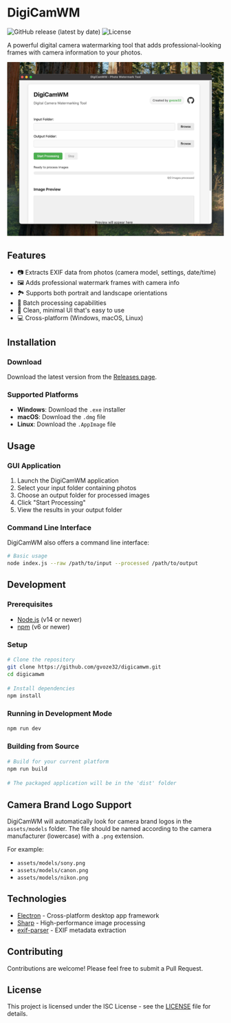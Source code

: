 # DigiCamWM

![GitHub release (latest by date)](https://img.shields.io/github/v/release/gvoze32/digicamwm)
![License](https://img.shields.io/github/license/gvoze32/digicamwm)

A powerful digital camera watermarking tool that adds professional-looking frames with camera information to your photos.

![Screenshot of DigiCamWM](assets/thumbnails/screenshot.jpeg)

## Features

- 📷 Extracts EXIF data from photos (camera model, settings, date/time)
- 🖼️ Adds professional watermark frames with camera info
- 🏞️ Supports both portrait and landscape orientations
- 🚀 Batch processing capabilities
- 🎨 Clean, minimal UI that's easy to use
- 💻 Cross-platform (Windows, macOS, Linux)

## Installation

### Download

Download the latest version from the [Releases page](https://github.com/gvoze32/digicamwm/releases).

### Supported Platforms

- **Windows**: Download the `.exe` installer
- **macOS**: Download the `.dmg` file
- **Linux**: Download the `.AppImage` file

## Usage

### GUI Application

1. Launch the DigiCamWM application
2. Select your input folder containing photos
3. Choose an output folder for processed images
4. Click "Start Processing"
5. View the results in your output folder

### Command Line Interface

DigiCamWM also offers a command line interface:

```bash
# Basic usage
node index.js --raw /path/to/input --processed /path/to/output
```

## Development

### Prerequisites

- [Node.js](https://nodejs.org/) (v14 or newer)
- [npm](https://www.npmjs.com/) (v6 or newer)

### Setup

```bash
# Clone the repository
git clone https://github.com/gvoze32/digicamwm.git
cd digicamwm

# Install dependencies
npm install
```

### Running in Development Mode

```bash
npm run dev
```

### Building from Source

```bash
# Build for your current platform
npm run build

# The packaged application will be in the 'dist' folder
```

## Camera Brand Logo Support

DigiCamWM will automatically look for camera brand logos in the `assets/models` folder. The file should be named according to the camera manufacturer (lowercase) with a `.png` extension.

For example:

- `assets/models/sony.png`
- `assets/models/canon.png`
- `assets/models/nikon.png`

## Technologies

- [Electron](https://www.electronjs.org/) - Cross-platform desktop app framework
- [Sharp](https://sharp.pixelplumbing.com/) - High-performance image processing
- [exif-parser](https://www.npmjs.com/package/exif-parser) - EXIF metadata extraction

## Contributing

Contributions are welcome! Please feel free to submit a Pull Request.

## License

This project is licensed under the ISC License - see the [LICENSE](https://github.com/gvoze32/digicamwm/blob/main/LICENSE) file for details.
